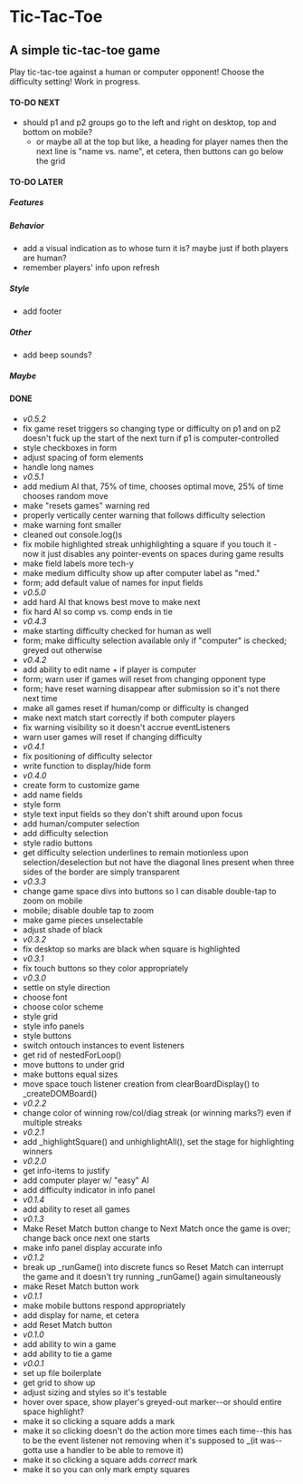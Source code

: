 # Tic-Tac-Toe
## A simple tic-tac-toe game
Play tic-tac-toe against a human or computer opponent!  Choose the difficulty setting!  Work in progress.

#### TO-DO NEXT
- should p1 and p2 groups go to the left and right on desktop, top and bottom on mobile?
    - or maybe all at the top but like, a heading for player names then the next line is "name    vs.    name", et cetera, then buttons can go below the grid
#### TO-DO LATER
##### Features
##### Behavior
- add a visual indication as to whose turn it is?  maybe just if both players are human?
- remember players' info upon refresh
##### Style
- add footer
##### Other
- add beep sounds?
##### Maybe

#### DONE
- *v0.5.2*
- fix game reset triggers so changing type or difficulty  on p1 and on p2 doesn't fuck up the start of the next turn if p1 is computer-controlled
- style checkboxes in form
- adjust spacing of form elements
- handle long names
- *v0.5.1*
- add medium AI that, 75% of time, chooses optimal move, 25% of time chooses random move
- make "resets games" warning red
- properly vertically center warning that follows difficulty selection
- make warning font smaller
- cleaned out console.log()s
- fix mobile highlighted streak unhighlighting a square if you touch it - now it just disables any pointer-events on spaces during game results
- make field labels more tech-y
- make medium difficulty show up after computer label as "med."
- form; add default value of names for input fields
- *v0.5.0*
- add hard AI that knows best move to make next
- fix hard AI so comp vs. comp ends in tie
- *v0.4.3*
- make starting difficulty checked for human as well
- form; make difficulty selection available only if "computer" is checked; greyed out otherwise
- *v0.4.2*
- add ability to edit name + if player is computer
- form; warn user if games will reset from changing opponent type
- form; have reset warning disappear after submission so it's not there next time
- make all games reset if human/comp or difficulty is changed
- make next match start correctly if both computer players
- fix warning visibility so it doesn't accrue eventListeners
- warn user games will reset if changing difficulty
- *v0.4.1*
- fix positioning of difficulty selector
- write function to display/hide form
- *v0.4.0*
- create form to customize game
- add name fields
- style form
- style text input fields so they don't shift around upon focus
- add human/computer selection
- add difficulty selection
- style radio buttons
- get difficulty selection underlines to remain motionless upon selection/deselection but not have the diagonal lines present when three sides of the border are simply transparent
- *v0.3.3*
- change game space divs into buttons so I can disable double-tap to zoom on mobile
- mobile; disable double tap to zoom
- make game pieces unselectable
- adjust shade of black
- *v0.3.2*
- fix desktop so marks are black when square is highlighted
- *v0.3.1*
- fix touch buttons so they color appropriately
- *v0.3.0*
- settle on style direction
- choose font
- choose color scheme
- style grid
- style info panels
- style buttons
- switch ontouch instances to event listeners
- get rid of nestedForLoop()
- move buttons to under grid
- make buttons equal sizes
- move space touch listener creation from clearBoardDisplay() to _createDOMBoard()
- *v0.2.2*
- change color of winning row/col/diag streak (or winning marks?) even if multiple streaks
- *v0.2.1*
- add _highlightSquare() and unhighlightAll(), set the stage for highlighting winners
- *v0.2.0*
- get info-items to justify
- add computer player w/ "easy" AI
- add difficulty indicator in info panel
- *v0.1.4*
- add ability to reset all games
- *v0.1.3*
- Make Reset Match button change to Next Match once the game is over; change back once next one starts
- make info panel display accurate info
- *v0.1.2*
- break up _runGame() into discrete funcs so Reset Match can interrupt the game and it doesn't try running _runGame() again simultaneously
- make Reset Match button work
- *v0.1.1*
- make mobile buttons respond appropriately
- add display for name, et cetera
- add Reset Match button
- *v0.1.0*
- add ability to win a game
- add ability to tie a game
- *v0.0.1*
- set up file boilerplate
- get grid to show up
- adjust sizing and styles so it's testable
- hover over space, show player's greyed-out marker--or should entire space highlight?
- make it so clicking a square adds a mark
- make it so clicking doesn't do the action more times each time--this has to be the event listener not removing when it's supposed to _(it was--gotta use a handler to be able to remove it)
- make it so clicking a square adds *correct* mark
- make it so you can only mark empty squares
